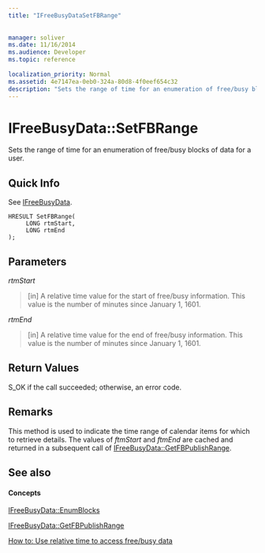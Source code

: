 ```yaml
---
title: "IFreeBusyDataSetFBRange"
 
 
manager: soliver
ms.date: 11/16/2014
ms.audience: Developer
ms.topic: reference
 
localization_priority: Normal
ms.assetid: 4e7147ea-0eb0-324a-80d8-4f0eef654c32
description: "Sets the range of time for an enumeration of free/busy blocks of data for a user."
---
```


# IFreeBusyData::SetFBRange

Sets the range of time for an enumeration of free/busy blocks of data for a user.
  
## Quick Info

See [IFreeBusyData](ifreebusydata.md).
  
```
HRESULT SetFBRange(
     LONG rtmStart,
     LONG rtmEnd
);
```

## Parameters

 _rtmStart_
  
> [in] A relative time value for the start of free/busy information. This value is the number of minutes since January 1, 1601.
    
 _rtmEnd_
  
> [in] A relative time value for the end of free/busy information. This value is the number of minutes since January 1, 1601.
    
## Return Values

S_OK if the call succeeded; otherwise, an error code.
  
## Remarks

This method is used to indicate the time range of calendar items for which to retrieve details. The values of  *ftmStart*  and  *ftmEnd*  are cached and returned in a subsequent call of [IFreeBusyData::GetFBPublishRange](ifreebusydata-getfbpublishrange.md).
  
## See also

#### Concepts

[IFreeBusyData::EnumBlocks](ifreebusydata-enumblocks.md)
  
[IFreeBusyData::GetFBPublishRange](ifreebusydata-getfbpublishrange.md)
  
[How to: Use relative time to access free/busy data](how-to-use-relative-time-to-access-free-busy-data.md)

